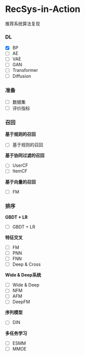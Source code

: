 # RecSys-in-Action
推荐系统算法复现

### DL
- [x] BP
- [ ] AE
- [ ] VAE
- [ ] GAN
- [ ] Transformer
- [ ] Diffusion

### 准备
- [ ] 数据集
- [ ] 评价指标

### 召回
**基于规则的召回**
- [ ] 基于规则的召回

**基于协同过滤的召回**
- [ ] UserCF
- [ ] ItemCF

**基于向量的召回**
- [ ] FM

### 排序
**GBDT + LR**
- [ ] GBDT + LR

**特征交叉**
- [ ] FM
- [ ] PNN
- [ ] FNN
- [ ] Deep & Cross

**Wide & Deep系统**
- [ ] Wide & Deep
- [ ] NFM
- [ ] AFM
- [ ] DeepFM

**序列模型**
- [ ] DIN

**多任务学习**
- [ ] ESMM
- [ ] MMOE
